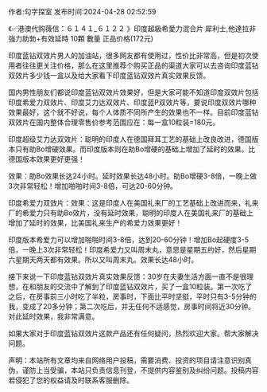 <p>作者:勾字探室 发布时间:2024-04-28 02:52:59</p>
<p>《✅港澳代购薇信：６１４１_６１２２ 》印度超級希愛力混合片 犀利士,他達拉非 強力助勃+有效延時 10顆 數量 正品价格(172元) </p>
									<p>印度蓝钻双效片男人的加油站，很多网友都有使用过，性价比非常高，但是初次使用者往往更关注价格，那么在这里推荐个购买正品的渠道大家可以去咨询印度蓝钻双效片多少钱一盒以及给大家看下印度蓝钻双效片真实效果反馈。</p><p></p><p></p><p>国内男性朋友们都说印度蓝钻双效片效果好，但是大家可能不知道印度双效片包括印度希爱力双效片、印度艾力达双效片、印度蓝P双效片等，要说印度双效片哪种效果最好，这个就不好说，每个人体质不同所产生的效果也不一样。目前印度蓝钻双效片在国内整体合理零售价参考范围应在：每一盒10粒装=180元。</p><p></p><p>印度超级艾力达双效片：聪明的印度人在德国拜耳工艺的基础上改良改进，德国版本只有助Bo增硬效果。而印度版本则在助Bo增硬的基础上增加了延时的效果。比德国版本效果更好更强！</p><p></p><p></p><p>效果：助Bo效果长达24小时。延时效果长达48小时。助Bo增硬3-8倍，一晚上做3次非常轻松！增加啪啪时间3-8倍，可达20-60分钟。</p><p></p><p>印度希爱力双效片：效果：这是印度人在美国礼来厂的工艺基础上改进而来，礼来厂的希爱力只有助Bo效片，没有延时效果，聪明的印度人在美国礼来厂的基础上增加了延时的效果，比美国礼来生产的希爱力效果更好！</p><p></p><p>印度版本希爱力可以增加啪啪时间3-8倍，达到20-60分钟！增加Bo起硬度3-5倍，一晚上3次非常轻松！印度希爱力又叫周末丸，意思是星期五约好，然后星期六星期天两天都有效果。所以又叫周末丸。效果长达48小时。</p><p></p><p>接下来说一下印度蓝钻双效片真实效果反馈：30岁在夫妻生活方面一直不是很理想，在和朋友的交流中了解到了印度蓝钻双效片，买了一盒10粒装。第一次吃了之后，在房事前三小时吃了半粒，房事时，下面比平时坚挺，平时只有3-5分钟的我，变成了20多分钟；第二次吃后，并无任何不适感觉，房事时间将近30分钟。对此延时效果，我非常满意。</p><p></p><p>如果大家对于印度蓝钻双效片这款产品还有任何疑问，热烈欢迎大家。帮大家解决问题。</p>				声明：本站所有文章均来自网络用户投稿，需要消费、投资的项目请注意识别真伪，谨防上当受骗，本站只负责信息刊登，不提供内容鉴别及纠纷问题。投稿内容若侵犯了您的权益请及时联系客服删除。				
